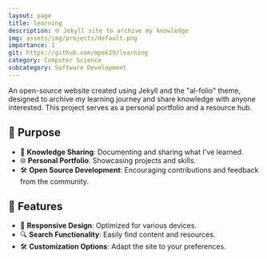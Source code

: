 ```yaml
---
layout: page
title: learning
description: 🌐 Jekyll site to archive my knowledge
img: assets/img/projects/default.png
importance: 1
git: https://github.com/mpek29/learning
category: Computer Science
subcategory: Software Development
---
```



An open-source website created using Jekyll and the "al-folio" theme, designed to archive my learning journey and share knowledge with anyone interested. This project serves as a personal portfolio and a resource hub.

## 🎯 Purpose

- 📖 **Knowledge Sharing**: Documenting and sharing what I've learned.
- 🌐 **Personal Portfolio**: Showcasing projects and skills.
- 🛠️ **Open Source Development**: Encouraging contributions and feedback from the community.

## 🌟 Features

- 📄 **Responsive Design**: Optimized for various devices.
- 🔍 **Search Functionality**: Easily find content and resources.
- 🛠️ **Customization Options**: Adapt the site to your preferences.

